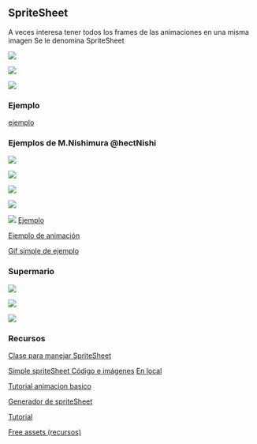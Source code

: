 
## SpriteSheet

A veces interesa tener todos los frames de las animaciones en una misma imagen
Se le denomina SpriteSheet

![](./spriteSheets/expresionCara.png)

![](./spriteSheets/minizombies.png)


![](./spriteSheets/terrex_0.png)

### Ejemplo

[ejemplo](https://github.com/ihalseide/Galaga/blob/master/source/sprites.py)


### Ejemplos de M.Nishimura @hectNishi


![](./spriteSheets/EBmnA7bVAAAKt7c.png)

![](./spriteSheets/EaPNhIFUMAIKoDo.png)

![](./spriteSheets/EXj-T-rVcAMjZmB.png)

![](./spriteSheets/EUDgh7jUYAAqrl7.png)

![](./spriteSheets/EU5Kqj6UcAEFu8V.png)
[Ejemplo](https://video.twimg.com/tweet_video/EcyjWy8VcAANPkv.mp4)

[Ejemplo de animación](https://twitter.com/hectNishi/status/1257754099266629632)

[Gif simple de ejemplo](https://twitter.com/hectNishi/status/1264341827416518656)


### Supermario

![](./images/supermario1.png)

![](./images/supermario2.png)

![](./images/supermario3.png)

### Recursos

[Clase para manejar SpriteSheet](https://www.pygame.org/wiki/Spritesheet)

[Simple spriteSheet	](https://www.sourcecodester.com/tutorials/python/11879/python-pygame-simple-spritesheet-animation.html) [Código e imágenes](https://www.sourcecodester.com/download-code?nid=11879&title=Python+-+Pygame+Simple+SpriteSheet+Animation&uri=%2Ftutorials%2Fpython%2F11879%2Fpython-pygame-simple-spritesheet-animation.html) [En local](./python_-_pygame_spritesheet_animation.zip)


[Tutorial animacion basico](https://techwithtim.net/tutorials/game-development-with-python/pygame-tutorial/pygame-animation/)

[Generador de spriteSheet](https://ya-webdesign.com/image/sprite-png-generator/2054178.html)

[Tutorial](https://pythonprogramming.altervista.org/animation-on-pygame-2-free-characters-and-more-actions/)

[Free assets (recursos)](https://www.gameart2d.com/freebies.html)
